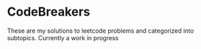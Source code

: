 # CodeBreakers
These are my solutions to leetcode problems and categorized into subtopics. Currently a work in progress

